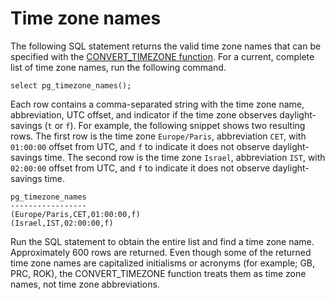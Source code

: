 # Time zone names<a name="time-zone-names"></a>

The following SQL statement returns the valid time zone names that can be specified with the [CONVERT\_TIMEZONE function](CONVERT_TIMEZONE.md)\. For a current, complete list of time zone names, run the following command\.

```
select pg_timezone_names();
```

Each row contains a comma\-separated string with the time zone name, abbreviation, UTC offset, and indicator if the time zone observes daylight\-savings \(`t` or `f`\)\. For example, the following snippet shows two resulting rows\. The first row is the time zone `Europe/Paris`, abbreviation `CET`, with `01:00:00` offset from UTC, and `f` to indicate it does not observe daylight\-savings time\. The second row is the time zone `Israel`, abbreviation `IST`, with `02:00:00` offset from UTC, and `f` to indicate it does not observe daylight\-savings time\.

```
pg_timezone_names
-----------------
(Europe/Paris,CET,01:00:00,f)	
(Israel,IST,02:00:00,f)
```

Run the SQL statement to obtain the entire list and find a time zone name\. Approximately 600 rows are returned\. Even though some of the returned time zone names are capitalized initialisms or acronyms \(for example; GB, PRC, ROK\), the CONVERT\_TIMEZONE function treats them as time zone names, not time zone abbreviations\. 